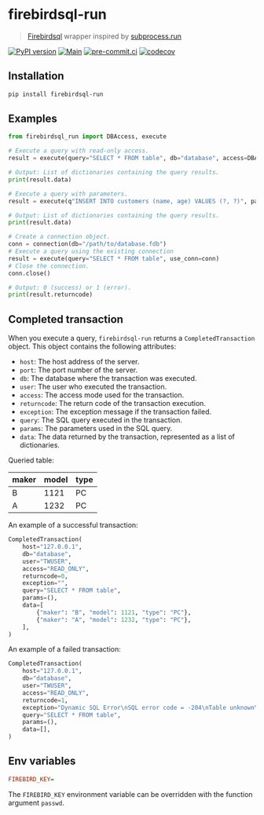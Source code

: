 # firebirdsql-run

> [Firebirdsql](https://github.com/nakagami/pyfirebirdsql/) wrapper inspired by [subprocess.run](https://docs.python.org/3/library/subprocess.html#subprocess.run)

[![PyPI version](https://img.shields.io/pypi/v/firebirdsql-run)](https://pypi.org/project/firebirdsql-run)
[![Main](https://github.com/DeadNews/firebirdsql-run/actions/workflows/main.yml/badge.svg)](https://github.com/DeadNews/firebirdsql-run/actions/workflows/main.yml)
[![pre-commit.ci](https://results.pre-commit.ci/badge/github/DeadNews/firebirdsql-run/main.svg)](https://results.pre-commit.ci/latest/github/DeadNews/firebirdsql-run/main)
[![codecov](https://codecov.io/gh/DeadNews/firebirdsql-run/branch/main/graph/badge.svg?token=OCZDZIYPMC)](https://codecov.io/gh/DeadNews/firebirdsql-run)

## Installation

```sh
pip install firebirdsql-run
```

## Examples

```py
from firebirdsql_run import DBAccess, execute

# Execute a query with read-only access.
result = execute(query="SELECT * FROM table", db="database", access=DBAccess.READ_ONLY)

# Output: List of dictionaries containing the query results.
print(result.data)
```

```py
# Execute a query with parameters.
result = execute(q"INSERT INTO customers (name, age) VALUES (?, ?)", params=("John", 25))

# Output: List of dictionaries containing the query results.
print(result.data)
```

```py
# Create a connection object.
conn = connection(db="/path/to/database.fdb")
# Execute a query using the existing connection
result = execute(query="SELECT * FROM table", use_conn=conn)
# Close the connection.
conn.close()

# Output: 0 (success) or 1 (error).
print(result.returncode)
```

## Completed transaction

When you execute a query, `firebirdsql-run` returns a `CompletedTransaction` object. This object contains the following attributes:

- `host`: The host address of the server.
- `port`: The port number of the server.
- `db`: The database where the transaction was executed.
- `user`: The user who executed the transaction.
- `access`: The access mode used for the transaction.
- `returncode`: The return code of the transaction execution.
- `exception`: The exception message if the transaction failed.
- `query`: The SQL query executed in the transaction.
- `params`: The parameters used in the SQL query.
- `data`: The data returned by the transaction, represented as a list of dictionaries.

Queried table:

| maker | model | type |
| ----- | ----- | ---- |
| B     | 1121  | PC   |
| A     | 1232  | PC   |

An example of a successful transaction:

```py
CompletedTransaction(
    host="127.0.0.1",
    db="database",
    user="TWUSER",
    access="READ_ONLY",
    returncode=0,
    exception="",
    query="SELECT * FROM table",
    params=(),
    data=[
        {"maker": "B", "model": 1121, "type": "PC"},
        {"maker": "A", "model": 1232, "type": "PC"},
    ],
)
```

An example of a failed transaction:

```py
CompletedTransaction(
    host="127.0.0.1",
    db="database",
    user="TWUSER",
    access="READ_ONLY",
    returncode=1,
    exception="Dynamic SQL Error\nSQL error code = -204\nTable unknown\ntable\nAt line 1, column 15\n",
    query="SELECT * FROM table",
    params=(),
    data=[],
)
```

## Env variables

```ini
FIREBIRD_KEY=
```

The `FIREBIRD_KEY` environment variable can be overridden with the function argument `passwd`.
